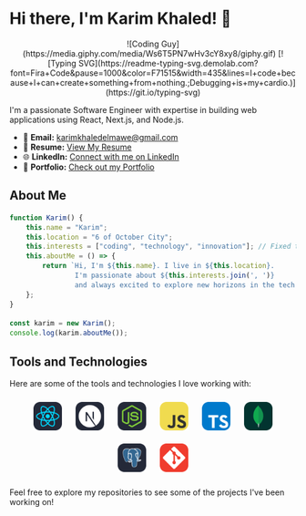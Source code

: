 # Hi there, I'm Karim Khaled! 👋

<p align="center">
![Coding Guy](https://media.giphy.com/media/Ws6T5PN7wHv3cY8xy8/giphy.gif)
[![Typing SVG](https://readme-typing-svg.demolab.com?font=Fira+Code&pause=1000&color=F71515&width=435&lines=I+code+because+I+can+create+something+from+nothing.;Debugging+is+my+cardio.)](https://git.io/typing-svg)
</p>

I'm a passionate Software Engineer with expertise in building web applications using React, Next.js, and Node.js.

- 📧 **Email:** [karimkhaledelmawe@gmail.com](mailto:karimkhaledelmawe@gmail.com)
- 📄 **Resume:** [View My Resume](https://docs.google.com/document/d/1JOPXu8fxs2WfmQsEOkvHwhEfknSWOv26/edit)
- 🌐 **LinkedIn:** [Connect with me on LinkedIn](https://www.linkedin.com/in/karimkhaled0/)
- 📝 **Portfolio:** [Check out my Portfolio](https://www.karimkhaled.software/)

## About Me

```javascript
function Karim() {
    this.name = "Karim";
    this.location = "6 of October City";
    this.interests = ["coding", "technology", "innovation"]; // Fixed the quotes here
    this.aboutMe = () => {
        return `Hi, I'm ${this.name}. I live in ${this.location}.
                I'm passionate about ${this.interests.join(', ')}
                and always excited to explore new horizons in the tech world.`;
    };
}

const karim = new Karim();
console.log(karim.aboutMe());
```

## Tools and Technologies

Here are some of the tools and technologies I love working with:

<p align="center">
  <img src="https://github.com/tandpfun/skill-icons/blob/main/icons/React-Dark.svg" alt="React" width="50" height="50" style="padding: 10px;">
  <img src="https://github.com/tandpfun/skill-icons/blob/main/icons/NextJS-Dark.svg" alt="Next.js" width="50" height="50" style="padding: 10px;">
  <img src="https://github.com/tandpfun/skill-icons/blob/main/icons/NodeJS-Dark.svg" alt="Node.js" width="50" height="50" style="padding: 10px;">
  <img src="https://github.com/tandpfun/skill-icons/blob/main/icons/JavaScript.svg" alt="JavaScript" width="50" height="50" style="padding: 10px;">
  <img src="https://github.com/tandpfun/skill-icons/blob/main/icons/TypeScript.svg" alt="TypeScript" width="50" height="50" style="padding: 10px;">
  <img src="https://github.com/tandpfun/skill-icons/blob/main/icons/MongoDB.svg" alt="MongoDB" width="50" height="50" style="padding: 10px;">
  <img src="https://github.com/tandpfun/skill-icons/blob/main/icons/PostgreSQL-Dark.svg" alt="PostgreSQL" width="50" height="50" style="padding: 10px;">
  <img src="https://github.com/tandpfun/skill-icons/blob/main/icons/Git.svg" alt="Git" width="50" height="50" style="padding: 10px;">
</p>


Feel free to explore my repositories to see some of the projects I've been working on!

